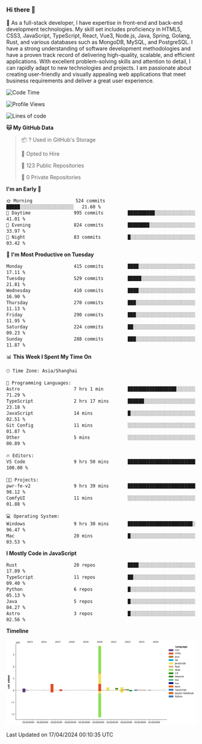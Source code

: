### Hi there 👋

🌱 As a full-stack developer, I have expertise in front-end and back-end development technologies. My skill set includes proficiency in HTML5, CSS3, JavaScript, TypeScript, React, Vue3, Node.js, Java, Spring, Golang, Rust, and various databases such as MongoDB, MySQL, and PostgreSQL. I have a strong understanding of software development methodologies and have a proven track record of delivering high-quality, scalable, and efficient applications. With excellent problem-solving skills and attention to detail, I can rapidly adapt to new technologies and projects. I am passionate about creating user-friendly and visually appealing web applications that meet business requirements and deliver a great user experience.

<!--START_SECTION:waka-->
![Code Time](http://img.shields.io/badge/Code%20Time-1%2C344%20hrs%2045%20mins-blue)

![Profile Views](http://img.shields.io/badge/Profile%20Views-23-blue)

![Lines of code](https://img.shields.io/badge/From%20Hello%20World%20I%27ve%20Written-5.6%20million%20lines%20of%20code-blue)

**🐱 My GitHub Data** 

> 📦 ? Used in GitHub's Storage 
 > 
> 💼 Opted to Hire
 > 
> 📜 123 Public Repositories 
 > 
> 🔑 0 Private Repositories 
 > 
**I'm an Early 🐤** 

```text
🌞 Morning                524 commits         █████░░░░░░░░░░░░░░░░░░░░   21.60 % 
🌆 Daytime                995 commits         ██████████░░░░░░░░░░░░░░░   41.01 % 
🌃 Evening                824 commits         ████████░░░░░░░░░░░░░░░░░   33.97 % 
🌙 Night                  83 commits          █░░░░░░░░░░░░░░░░░░░░░░░░   03.42 % 
```
📅 **I'm Most Productive on Tuesday** 

```text
Monday                   415 commits         ████░░░░░░░░░░░░░░░░░░░░░   17.11 % 
Tuesday                  529 commits         █████░░░░░░░░░░░░░░░░░░░░   21.81 % 
Wednesday                410 commits         ████░░░░░░░░░░░░░░░░░░░░░   16.90 % 
Thursday                 270 commits         ███░░░░░░░░░░░░░░░░░░░░░░   11.13 % 
Friday                   290 commits         ███░░░░░░░░░░░░░░░░░░░░░░   11.95 % 
Saturday                 224 commits         ██░░░░░░░░░░░░░░░░░░░░░░░   09.23 % 
Sunday                   288 commits         ███░░░░░░░░░░░░░░░░░░░░░░   11.87 % 
```


📊 **This Week I Spent My Time On** 

```text
🕑︎ Time Zone: Asia/Shanghai

💬 Programming Languages: 
Astro                    7 hrs 1 min         ██████████████████░░░░░░░   71.29 % 
TypeScript               2 hrs 17 mins       ██████░░░░░░░░░░░░░░░░░░░   23.18 % 
JavaScript               14 mins             █░░░░░░░░░░░░░░░░░░░░░░░░   02.51 % 
Git Config               11 mins             ░░░░░░░░░░░░░░░░░░░░░░░░░   01.87 % 
Other                    5 mins              ░░░░░░░░░░░░░░░░░░░░░░░░░   00.89 % 

🔥 Editors: 
VS Code                  9 hrs 50 mins       █████████████████████████   100.00 % 

🐱‍💻 Projects: 
pwr-fe-v2                9 hrs 39 mins       █████████████████████████   98.12 % 
ComfyUI                  11 mins             ░░░░░░░░░░░░░░░░░░░░░░░░░   01.88 % 

💻 Operating System: 
Windows                  9 hrs 30 mins       ████████████████████████░   96.47 % 
Mac                      20 mins             █░░░░░░░░░░░░░░░░░░░░░░░░   03.53 % 
```

**I Mostly Code in JavaScript** 

```text
Rust                     20 repos            ████░░░░░░░░░░░░░░░░░░░░░   17.09 % 
TypeScript               11 repos            ██░░░░░░░░░░░░░░░░░░░░░░░   09.40 % 
Python                   6 repos             █░░░░░░░░░░░░░░░░░░░░░░░░   05.13 % 
Java                     5 repos             █░░░░░░░░░░░░░░░░░░░░░░░░   04.27 % 
Astro                    3 repos             █░░░░░░░░░░░░░░░░░░░░░░░░   02.56 % 
```



**Timeline**

![Lines of Code chart](https://raw.githubusercontent.com/elton/elton/main/assets/bar_graph.png)


 Last Updated on 17/04/2024 00:10:35 UTC
<!--END_SECTION:waka-->

<!--
**elton/elton** is a ✨ _special_ ✨ repository because its `README.md` (this file) appears on your GitHub profile.

Here are some ideas to get you started:

- 🔭 I’m currently working on ...
- 🌱 I’m currently learning ...
- 👯 I’m looking to collaborate on ...
- 🤔 I’m looking for help with ...
- 💬 Ask me about ...
- 📫 How to reach me: ...
- 😄 Pronouns: ...
- ⚡ Fun fact: ...
-->
